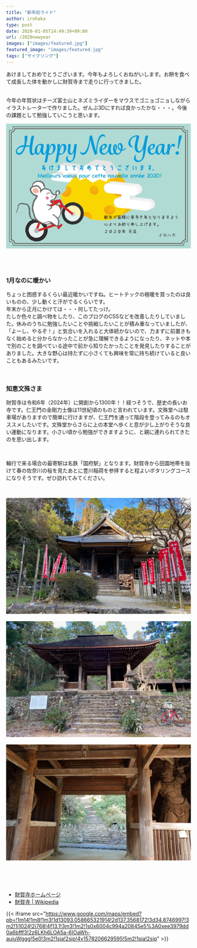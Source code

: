 ```yaml
---
title: "新年初ライド"
author: irohaka
type: post
date: 2020-01-05T14:49:39+09:00
url: /2020newyear
images: ["images/featured.jpg"]
featured_image: "images/featured.jpg"
tags: ["サイクリング"]
---
```


あけましておめでとうございます。今年もよろしくおねがいします。お餅を食べて成長した体を動かしに財賀寺まで走りに行ってきました。
<!--more-->
<br>
今年の年賀状はチーズ富士山とネズミライダーをマウスでゴニョゴニョしながらイラストレーターで作りました。ぜんぶ3Dにすれば良かったかな・・・。今後の課題として勉強していこうと思います。    
<br>  

![イラレの3D機能は結構好き](images/2020-nengajo.jpg)  
&nbsp;<br>

<br>

### 1月なのに暖かい
ちょっと困惑するくらい最近暖かいですね。ヒートテックの極暖を買ったのは良いものの、少し動くと汗がでるくらいです。  
年末から正月にかけては・・・何してたっけ。   
たしか色々と調べ物をしたり、このブログのCSSなどを改善したりしていました。休みのうちに勉強したいことや挑戦したいことが積み重なっていましたが、「よーし、やるぞ！」と気合いを入れると大体続かないので、力まずに前置きもなく始めると分からなかったことが急に理解できるようになったり、ネットや本で別のことを調べている途中で前から知りたかったことを発見したりすることがありました。大きな野心は持たずに小さくても興味を常に持ち続けていると良いこともあるみたいです。
   
<br>

### 知恵文殊さま  
財賀寺は令和6年（2024年）に開創から1300年！！経つそうで、歴史の長いお寺です。仁王門の金剛力士像は11世紀頃のものと言われています。文殊堂へは駐車場がありますので簡単に行けますが、仁王門を通って階段を登ってみるのもオススメしたいです。文殊堂からさらに上の本堂へ歩くと息が少し上がりそうな良い運動になります。小さい頃から勉強ができますように、と親に連れられてきたのを思い出します。  

<br>


輪行で来る場合の最寄駅は名鉄「国府駅」となります。財賀寺から田園地帯を抜けて春の佐奈川の桜を見たあとに豊川稲荷を参拝すると程よいポタリングコースになりそうです。ぜひ訪れてみてください。  

<br>

![財賀寺文殊堂](images/2020-01-05-newyear01.jpg)  
&nbsp;<br>
![仁王門（国指定重要文化財）](images/2020-01-05-newyear02.jpg)  
&nbsp;<br>
![金剛力士像](images/2020-01-05-newyear03.jpg)  
&nbsp;<br>

&nbsp;  
<br>

- [財賀寺ホームページ](http://www.ccnet-ai.ne.jp/zaikaji/)
- [財賀寺 | Wikipedia](https://ja.wikipedia.org/wiki/%E8%B2%A1%E8%B3%80%E5%AF%BA)

{{< iframe src="https://www.google.com/maps/embed?pb=!1m14!1m8!1m3!1d13093.058665321914!2d137.3568172!3d34.8746997!3m2!1i1024!2i768!4f13.1!3m3!1m2!1s0x6004c994a20845e5%3A0xee3979dd0a6bfff3!2z6LKh6LOA5a-6IOaWh-auiuWggg!5e0!3m2!1sja!2sjp!4v1578206629595!5m2!1sja!2sjp" >}}